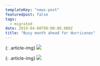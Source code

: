 ```yaml
---
templateKey: "news-post"
featuredpost: false
tags:
  - migrated
date: 2019-04-08T00:00:00.000Z
title: "Busy month ahead for Hurricanes"
---
```


{: .article-img}
![](/img/posts/hc-poster.jpg)

{: .article-img}
![](/img/posts/hc-poster-2.jpg)

